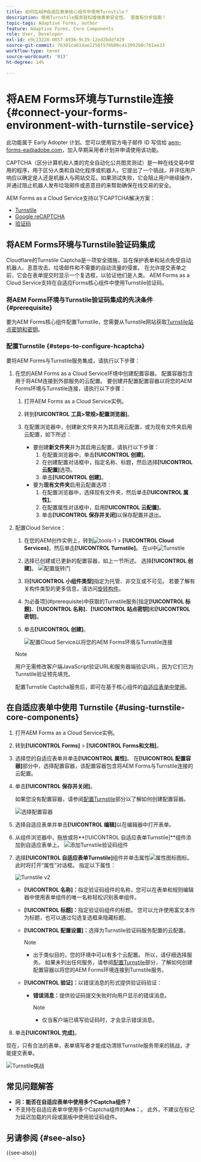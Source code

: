 ```yaml
---
title: 如何在AEM自适应表单核心组件中使用Turnstile？
description: 使用Turnstile服务轻松增强表单安全性。 里面有分步指南！
topic-tags: Adaptive Forms, author
feature: Adaptive Forms, Core Components
role: User, Developer
exl-id: e9c13228-0857-4936-9c39-12ed2bddf429
source-git-commit: 76301ca614ae2256f5f8b00c41399298c761ee33
workflow-type: tm+mt
source-wordcount: '913'
ht-degree: 14%

---
```


# 将AEM Forms环境与Turnstile连接 {#connect-your-forms-environment-with-turnstile-service}

<span class="preview"> 此功能属于 Early Adopter 计划。您可以使用官方电子邮件 ID 写信给 aem-forms-ea@adobe.com，加入早期采用者计划并申请使用该功能。</span>

CAPTCHA（区分计算机和人类的完全自动化公共图灵测试）是一种在线交易中常用的程序，用于区分人类和自动化程序或机器人。它提出了一个挑战，并评估用户响应以确定是人还是机器人与网站交互。如果测试失败，它会阻止用户继续操作，并通过阻止机器人发布垃圾邮件或恶意目的来帮助确保在线交易的安全。

AEM Forms as a Cloud Service支持以下CAPTCHA解决方案：


* [Turnstile](/help/forms/integrate-adaptive-forms-turnstile-core-components.md)
* [Google reCAPTCHA](/help/forms/captcha-adaptive-forms-core-components.md)
* [验证码](/help/forms/integrate-adaptive-forms-hcaptcha-core-components.md)

<!-- ![Turnstile](assets/Turnstile-challenge.png)-->

## 将AEM Forms环境与Turnstile验证码集成

Cloudflare的Turnstile Captcha是一项安全措施，旨在保护表单和站点免受自动机器人、恶意攻击、垃圾邮件和不需要的自动流量的侵害。 在允许提交表单之前，它会在表单提交时显示一个复选框，以验证他们是人类。 AEM Forms as a Cloud Service支持在自适应Forms核心组件中使用Turnstile验证码。

### 将AEM Forms环境与Turnstile验证码集成的先决条件 {#prerequisite}

要为AEM Forms核心组件配置Turnstile，您需要从Turnstile网站获取[Turnstile站点密钥和密钥](https://developers.cloudflare.com/turnstile/get-started/)。

### 配置Turnstile {#steps-to-configure-hcaptcha}

要将AEM Forms与Turnstile服务集成，请执行以下步骤：

1. 在您的AEM Forms as a Cloud Service环境中创建配置容器。 配置容器包含用于将AEM连接到外部服务的云配置。 要创建并配置配置容器以将您的AEM Forms环境与Turnstile连接，请执行以下步骤：
   1. 打开AEM Forms as a Cloud Service实例。
   1. 转到&#x200B;**[!UICONTROL 工具>常规>配置浏览器]**。
   1. 在配置浏览器中，创建新文件夹并为其启用云配置，或为现有文件夹启用云配置，如下所述：

      * 要创建&#x200B;**新文件夹**&#x200B;并为其启用云配置，请执行以下步骤：
         1. 在配置浏览器中，单击&#x200B;**[!UICONTROL 创建]**。
         1. 在创建配置对话框中，指定名称、标题，然后选择&#x200B;**[!UICONTROL 云配置]**&#x200B;选项。
         1. 单击&#x200B;**[!UICONTROL 创建]**。
      * 要为&#x200B;**现有文件夹**&#x200B;启用云配置选项：
         1. 在配置浏览器中，选择现有文件夹，然后单击&#x200B;**[!UICONTROL 属性]**。
         1. 在配置属性对话框中，启用&#x200B;**[!UICONTROL 云配置]**。
         1. 单击&#x200B;**[!UICONTROL 保存并关闭]**&#x200B;以保存配置并退出。

1. 配置Cloud Service：
   1. 在您的AEM创作实例上，转到![tools-1](assets/tools-1.png) > **[!UICONTROL Cloud Services]**，然后单击&#x200B;**[!UICONTROL Turnstile]**。
      在ui中![Turnstile](assets/turnstile-in-ui.png)
   1. 选择已创建或已更新的配置容器，如上一节所述。 选择&#x200B;**[!UICONTROL 创建]**。
      ![配置旋转门](assets/config-hcaptcha.png)
   1. 将&#x200B;**[!UICONTROL 小组件类型]**&#x200B;指定为托管、非交互或不可见。 若要了解有关构件类型的更多信息，请访问[旋转构件](https://developers.cloudflare.com/turnstile/concepts/widget/)。
   1. 为必备项](#prerequisite)中获取的Turnstile服务[指定&#x200B;**[!UICONTROL 标题]**、**[!UICONTROL 名称]**、**[!UICONTROL 站点密钥]**&#x200B;和&#x200B;**[!UICONTROL 密钥]**。
   1. 单击&#x200B;**[!UICONTROL 创建]**。

      ![配置Cloud Service以将您的AEM Forms环境与Turnstile连接](assets/config-turntstile-cc.png)

   >[!NOTE]
   >
   > 用户无需修改客户端JavaScript验证URL和服务器端验证URL，因为它们已为Turnstile验证预先填充。

   配置Turnstile Captcha服务后，即可在基于核心组件的[自适应表单中使用](https://experienceleague.adobe.com/en/docs/experience-manager-core-components/using/adaptive-forms/introduction)。

## 在自适应表单中使用 Turnstile {#using-turnstile-core-components}

1. 打开AEM Forms as a Cloud Service实例。
1. 转到&#x200B;**[!UICONTROL Forms]** > **[!UICONTROL Forms和文档]**。
1. 选择您的自适应表单并单击&#x200B;**[!UICONTROL 属性]**。 在&#x200B;**[!UICONTROL 配置容器]**&#x200B;部分中，选择配置容器，该配置容器包含将AEM Forms与Turnstile连接的云配置。
1. 单击&#x200B;**[!UICONTROL 保存并关闭]**。

   如果您没有配置容器，请参阅[配置Turnstile](#steps-to-configure-hcaptcha)部分以了解如何创建配置容器。

   ![选择配置容器](/help/forms/assets/captcha-properties.png)

1. 选择自适应表单并单击&#x200B;**[!UICONTROL 编辑]**&#x200B;以在编辑器中打开表单。
1. 从组件浏览器中，拖放或将&#x200B;**[!UICONTROL 自适应表单Turnstile]**组件添加到自适应表单上。
   ![添加Turnstile验证码组件](/help/forms/assets/turnstile-v2.png)
1. 选择&#x200B;**[!UICONTROL 自适应表单Turnstile]**&#x200B;组件并单击属性![属性图标](assets/configure-icon.svg)图标。 此时将打开“属性”对话框。 指定以下属性：

   ![Turnstile v2](assets/turnstile-settings-for-v2.png)

   * **[!UICONTROL 名称]：**&#x200B;指定验证码组件的名称，您可以在表单和规则编辑器中使用表单组件的唯一名称轻松识别表单组件。
   * **[!UICONTROL 标题]：**&#x200B;指定验证码组件的标题。 您可以允许使用富文本作为标题，也可以通过勾选复选框来隐藏标题。
   * **[!UICONTROL 配置设置]：**&#x200B;选择为Turnstile验证码服务配置的云配置。

     >[!NOTE]
     >
     >* 出于类似目的，您的环境中可以有多个云配置。 所以，请仔细选择服务。 如果未列出任何服务，请参阅[配置Turnstile](#steps-to-configure-hcaptcha)部分，了解如何创建配置容器以将您的AEM Forms环境连接到Turnstile服务。

   * **[!UICONTROL 验证]：**&#x200B;以错误消息的形式提供验证码验证：

      * **错误消息：**&#x200B;提供验证码提交失败时向用户显示的错误消息。

        >[!NOTE]
        >
        >* 仅当客户端已填写验证码时，才会显示错误消息。

1. 单击&#x200B;**[!UICONTROL 完成]**。


现在，只有合法的表单，表单填写者才能成功清除Turnstile服务带来的挑战，才能提交表单。

![Turnstile挑战](assets/turnstile-challenge.png)


## 常见问题解答

* **问：能否在自适应表单中使用多个Captcha组件？**
* 不支持在自适应表单中使用多个Captcha组件的&#x200B;**Ans：**。 此外，不建议在标记为延迟加载的片段或面板中使用验证码组件。

## 另请参阅 {#see-also}

{{see-also}}
